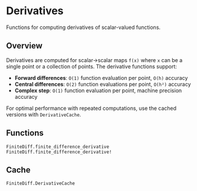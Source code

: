 # Derivatives

Functions for computing derivatives of scalar-valued functions.

## Overview

Derivatives are computed for scalar→scalar maps `f(x)` where `x` can be a single point or a collection of points. The derivative functions support:

- **Forward differences**: `O(1)` function evaluation per point, `O(h)` accuracy
- **Central differences**: `O(2)` function evaluations per point, `O(h²)` accuracy  
- **Complex step**: `O(1)` function evaluation per point, machine precision accuracy

For optimal performance with repeated computations, use the cached versions with `DerivativeCache`.

## Functions

```@docs
FiniteDiff.finite_difference_derivative
FiniteDiff.finite_difference_derivative!
```

## Cache

```@docs
FiniteDiff.DerivativeCache
```